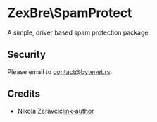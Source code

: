 # ZexBre\SpamProtect

A simple, driver based spam protection package.

## Security

Please email to contact@bytenet.rs.

## Credits

- Nikola Zeravcic[link-author]

[link-author]: https://github.com/zeravcic
